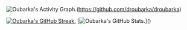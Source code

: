 <!-- Contribution Graph -->
![Oubarka's Activity Graph.](https://github-readme-activity-graph.vercel.app/graph?username=droubarka&theme=react-dark)(https://github.com/droubarka/droubarka)

[![Oubarka's GitHub Streak.](https://streak-stats.demolab.com?user=droubarka&theme=react&card_width=400)](https://x.com)
[![Oubarka's GitHub Stats.](https://github-readme-stats.vercel.app/api?username=droubarka&show_icons=true&theme=react&rank_icon=github&card_width=300")]()
